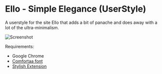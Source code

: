 Ello - Simple Elegance (UserStyle)
=============================

A userstyle for the site Ello that adds a bit of panache and does away with a lot of the ultra-minimalism.

![Screenshot](http://i.imgur.com/0H2j16o.jpg)

Requirements:

  * Google Chrome
  * [Comfortaa font](https://www.google.com/fonts/specimen/Comfortaa)
  * [Stylish Extension](https://chrome.google.com/webstore/detail/stylish/fjnbnpbmkenffdnngjfgmeleoegfcffe?hl=en)
